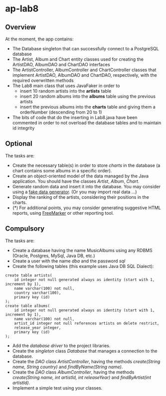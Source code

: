 # ap-lab8

## Overview
At the moment, the app contains:
- The Database singleton that can successfully connect to a PostgreSQL database
- The Artist, Album and Chart entity classes used for creating the ArtistDAO, AlbumDAO and ChartDAO interfaces
- The ArtistController, AlbumController and ChartController classes that implement ArtistDAO, AlbumDAO and ChartDAO, respectively, with the required overwritten methods
- The Lab8 main class that uses JavaFaker in order to 
  - insert 10 random artists into the **artists** table
  - insert 20 random albums into the **albums** table using the previous artists
  - insert the previous albums into the **charts** table and giving them a orderNumber (descending from 20 to 1)
- The bits of code that do the inserting in Lab8.java have been commented in order to not overload the database tables and to maintain id integrity

## Optional
The tasks are:
- Create the necessary table(s) in order to store *charts* in the database (a chart contains some albums in a specific order).
- Create an object-oriented model of the data managed by the Java application. You should have the classes *Artist*, *Album*, *Chart*.
- Generate random data and insert it into the database. You may consider using a [fake data generator](https://github.com/DiUS/java-faker). (Or you may import real data ...)
- Display the ranking of the artists, considering their positions in the charts.
- (*) For additional points, you may consider generating suggestive HTML reports, using [FreeMarker](https://freemarker.apache.org/) or other reporting tool. 

## Compulsory
The tasks are:
- Create a database having the name MusicAlbums using any RDBMS (Oracle, Postgres, MySql, Java DB, etc.)
- Create a user with the name *dba* and the password *sql*
- Create the following tables (this example uses Java DB SQL Dialect):

```
create table artists(
    id integer not null generated always as identity (start with 1, increment by 1),
    name varchar(100) not null,
    country varchar(100),
    primary key (id)
);
create table albums(
    id integer not null generated always as identity (start with 1, increment by 1),
    name varchar(100) not null,
    artist_id integer not null references artists on delete restrict,
    release_year integer,
    primary key (id)
);
```

- Add the *database driver* to the project libraries.
- Create the *singleton* class *Database* that manages a connection to the database.
- Create the *DAO* class *ArtistController*, having the methods *create(String name, String country)* and *findByName(String name)*.
- Create the *DAO* class *AlbumController*, having the methods *create(String name, int artistId, int releaseYear)* and *findByArtist(int artistId)*.
- Implement a simple test using your classes.
